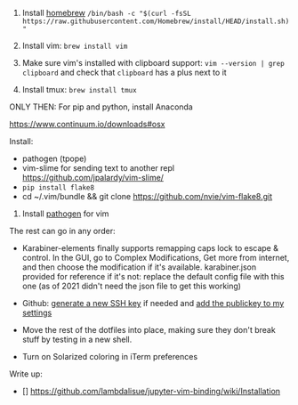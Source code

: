 1. Install [homebrew](https://brew.sh/)
`/bin/bash -c "$(curl -fsSL https://raw.githubusercontent.com/Homebrew/install/HEAD/install.sh)"`

1. Install vim:
`brew install vim`

1. Make sure vim's installed with clipboard support: 
`vim --version | grep clipboard`
and check that `clipboard` has a plus next to it

1. Install tmux:
`brew install tmux`

ONLY THEN: For pip and python, install Anaconda

https://www.continuum.io/downloads#osx

Install:
- pathogen (tpope)
- vim-slime for sending text to another repl https://github.com/jpalardy/vim-slime/
- `pip install flake8`
- cd ~/.vim/bundle && git clone https://github.com/nvie/vim-flake8.git

1. Install [pathogen](https://github.com/tpope/vim-pathogen) for vim

The rest can go in any order:

- Karabiner-elements finally supports remapping caps lock to escape & control. In the GUI, go to Complex Modifications, Get more from internet, and then choose the modification if it's available. karabiner.json provided for reference if it's not: replace the default config file with this one (as of 2021 didn't need the json file to get this working)

- Github: [generate a new SSH key](https://docs.github.com/en/github/authenticating-to-github/generating-a-new-ssh-key-and-adding-it-to-the-ssh-agent) if needed and [add the publickey to my settings](https://github.com/settings/ssh/new)

- Move the rest of the dotfiles into place, making sure they don't break stuff by testing in a new shell.

- Turn on Solarized coloring in iTerm preferences

Write up: 
- [] https://github.com/lambdalisue/jupyter-vim-binding/wiki/Installation
